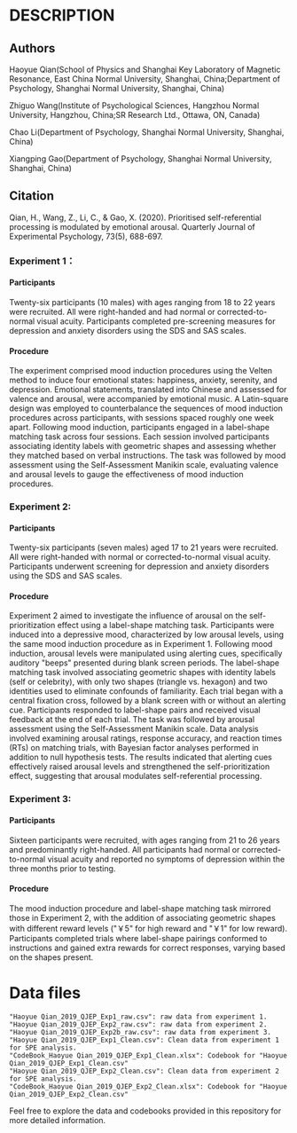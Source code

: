 # DESCRIPTION

## Authors

Haoyue Qian(School of Physics and Shanghai Key Laboratory of Magnetic Resonance, East China Normal University, Shanghai, China;Department of Psychology, Shanghai Normal University, Shanghai, China)

Zhiguo Wang(Institute of Psychological Sciences, Hangzhou Normal University, Hangzhou, China;SR Research Ltd., Ottawa, ON, Canada)

Chao Li(Department of Psychology, Shanghai Normal University, Shanghai, China)

Xiangping Gao(Department of Psychology, Shanghai Normal University, Shanghai, China)

## Citation
Qian, H., Wang, Z., Li, C., & Gao, X. (2020). Prioritised self-referential processing is modulated by emotional arousal. Quarterly Journal of Experimental Psychology, 73(5), 688-697.

### Experiment 1：

#### Participants

Twenty-six participants (10 males) with ages ranging from 18 to 22 years were recruited. All were right-handed and had normal or corrected-to-normal visual acuity. Participants completed pre-screening measures for depression and anxiety disorders using the SDS and SAS scales.

#### Procedure
The experiment comprised mood induction procedures using the Velten method to induce four emotional states: happiness, anxiety, serenity, and depression. Emotional statements, translated into Chinese and assessed for valence and arousal, were accompanied by emotional music. A Latin-square design was employed to counterbalance the sequences of mood induction procedures across participants, with sessions spaced roughly one week apart. Following mood induction, participants engaged in a label-shape matching task across four sessions. Each session involved participants associating identity labels with geometric shapes and assessing whether they matched based on verbal instructions. The task was followed by mood assessment using the Self-Assessment Manikin scale, evaluating valence and arousal levels to gauge the effectiveness of mood induction procedures.

### Experiment 2: 

#### Participants
Twenty-six participants (seven males) aged 17 to 21 years were recruited. All were right-handed with normal or corrected-to-normal visual acuity. Participants underwent screening for depression and anxiety disorders using the SDS and SAS scales.

#### Procedure
Experiment 2 aimed to investigate the influence of arousal on the self-prioritization effect using a label-shape matching task. Participants were induced into a depressive mood, characterized by low arousal levels, using the same mood induction procedure as in Experiment 1. Following mood induction, arousal levels were manipulated using alerting cues, specifically auditory "beeps" presented during blank screen periods. The label-shape matching task involved associating geometric shapes with identity labels (self or celebrity), with only two shapes (triangle vs. hexagon) and two identities used to eliminate confounds of familiarity. Each trial began with a central fixation cross, followed by a blank screen with or without an alerting cue. Participants responded to label-shape pairs and received visual feedback at the end of each trial. The task was followed by arousal assessment using the Self-Assessment Manikin scale. Data analysis involved examining arousal ratings, response accuracy, and reaction times (RTs) on matching trials, with Bayesian factor analyses performed in addition to null hypothesis tests. The results indicated that alerting cues effectively raised arousal levels and strengthened the self-prioritization effect, suggesting that arousal modulates self-referential processing.

### Experiment 3: 

#### Participants
Sixteen participants were recruited, with ages ranging from 21 to 26 years and predominantly right-handed. All participants had normal or corrected-to-normal visual acuity and reported no symptoms of depression within the three months prior to testing.

#### Procedure
The mood induction procedure and label-shape matching task mirrored those in Experiment 2, with the addition of associating geometric shapes with different reward levels ("￥5" for high reward and "￥1" for low reward). Participants completed trials where label-shape pairings conformed to instructions and gained extra rewards for correct responses, varying based on the shapes present.

# Data files

```
"Haoyue Qian_2019_QJEP_Exp1_raw.csv": raw data from experiment 1.
"Haoyue Qian_2019_QJEP_Exp2_raw.csv": raw data from experiment 2.
"Haoyue Qian_2019_QJEP_Exp2b_raw.csv": raw data from experiment 3.
"Haoyue Qian_2019_QJEP_Exp1_Clean.csv": Clean data from experiment 1 for SPE analysis.
"CodeBook_Haoyue Qian_2019_QJEP_Exp1_Clean.xlsx": Codebook for "Haoyue Qian_2019_QJEP_Exp1_Clean.csv"
"Haoyue Qian_2019_QJEP_Exp2_Clean.csv": Clean data from experiment 2 for SPE analysis.
"CodeBook_Haoyue Qian_2019_QJEP_Exp2_Clean.xlsx": Codebook for "Haoyue Qian_2019_QJEP_Exp2_Clean.csv"
```

Feel free to explore the data and codebooks provided in this repository for more detailed information.
